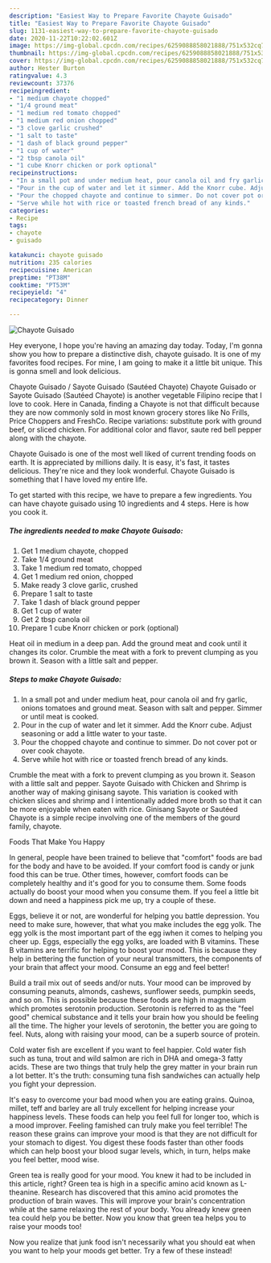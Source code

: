 ```yaml
---
description: "Easiest Way to Prepare Favorite Chayote Guisado"
title: "Easiest Way to Prepare Favorite Chayote Guisado"
slug: 1131-easiest-way-to-prepare-favorite-chayote-guisado
date: 2020-11-22T10:22:02.601Z
image: https://img-global.cpcdn.com/recipes/6259088858021888/751x532cq70/chayote-guisado-recipe-main-photo.jpg
thumbnail: https://img-global.cpcdn.com/recipes/6259088858021888/751x532cq70/chayote-guisado-recipe-main-photo.jpg
cover: https://img-global.cpcdn.com/recipes/6259088858021888/751x532cq70/chayote-guisado-recipe-main-photo.jpg
author: Hester Burton
ratingvalue: 4.3
reviewcount: 37376
recipeingredient:
- "1 medium chayote chopped"
- "1/4 ground meat"
- "1 medium red tomato chopped"
- "1 medium red onion chopped"
- "3 clove garlic crushed"
- "1 salt to taste"
- "1 dash of black ground pepper"
- "1 cup of water"
- "2 tbsp canola oil"
- "1 cube Knorr chicken or pork optional"
recipeinstructions:
- "In a small pot and under medium heat, pour canola oil and fry garlic, onions tomatoes and ground meat. Season with salt and pepper. Simmer or until meat is cooked."
- "Pour in the cup of water and let it simmer. Add the Knorr cube. Adjust seasoning or add a little water to your taste."
- "Pour the chopped chayote and continue to simmer. Do not cover pot or over cook chayote."
- "Serve while hot with rice or toasted french bread of any kinds."
categories:
- Recipe
tags:
- chayote
- guisado

katakunci: chayote guisado 
nutrition: 235 calories
recipecuisine: American
preptime: "PT38M"
cooktime: "PT53M"
recipeyield: "4"
recipecategory: Dinner

---
```



![Chayote Guisado](https://img-global.cpcdn.com/recipes/6259088858021888/751x532cq70/chayote-guisado-recipe-main-photo.jpg)

Hey everyone, I hope you're having an amazing day today. Today, I'm gonna show you how to prepare a distinctive dish, chayote guisado. It is one of my favorites food recipes. For mine, I am going to make it a little bit unique. This is gonna smell and look delicious.

Chayote Guisado / Sayote Guisado (Sautéed Chayote) Chayote Guisado or Sayote Guisado (Sautéed Chayote) is another vegetable Filipino recipe that I love to cook. Here in Canada, finding a Chayote is not that difficult because they are now commonly sold in most known grocery stores like No Frills, Price Choppers and FreshCo. Recipe variations: substitute pork with ground beef, or sliced chicken. For additional color and flavor, saute red bell pepper along with the chayote.

Chayote Guisado is one of the most well liked of current trending foods on earth. It is appreciated by millions daily. It is easy, it's fast, it tastes delicious. They're nice and they look wonderful. Chayote Guisado is something that I have loved my entire life.


To get started with this recipe, we have to prepare a few ingredients. You can have chayote guisado using 10 ingredients and 4 steps. Here is how you cook it.

<!--inarticleads1-->

##### The ingredients needed to make Chayote Guisado:

1. Get 1 medium chayote, chopped
1. Take 1/4 ground meat
1. Take 1 medium red tomato, chopped
1. Get 1 medium red onion, chopped
1. Make ready 3 clove garlic, crushed
1. Prepare 1 salt to taste
1. Take 1 dash of black ground pepper
1. Get 1 cup of water
1. Get 2 tbsp canola oil
1. Prepare 1 cube Knorr chicken or pork (optional)


Heat oil in medium in a deep pan. Add the ground meat and cook until it changes its color. Crumble the meat with a fork to prevent clumping as you brown it. Season with a little salt and pepper. 

<!--inarticleads2-->

##### Steps to make Chayote Guisado:

1. In a small pot and under medium heat, pour canola oil and fry garlic, onions tomatoes and ground meat. Season with salt and pepper. Simmer or until meat is cooked.
1. Pour in the cup of water and let it simmer. Add the Knorr cube. Adjust seasoning or add a little water to your taste.
1. Pour the chopped chayote and continue to simmer. Do not cover pot or over cook chayote.
1. Serve while hot with rice or toasted french bread of any kinds.


Crumble the meat with a fork to prevent clumping as you brown it. Season with a little salt and pepper. Sayote Guisado with Chicken and Shrimp is another way of making ginisang sayote. This variation is cooked with chicken slices and shrimp and I intentionally added more broth so that it can be more enjoyable when eaten with rice. Ginisang Sayote or Sautéed Chayote is a simple recipe involving one of the members of the gourd family, chayote. 

Foods That Make You Happy


In general, people have been trained to believe that "comfort" foods are bad for the body and have to be avoided. If your comfort food is candy or junk food this can be true. Other times, however, comfort foods can be completely healthy and it's good for you to consume them. Some foods actually do boost your mood when you consume them. If you feel a little bit down and need a happiness pick me up, try a couple of these.

Eggs, believe it or not, are wonderful for helping you battle depression. You need to make sure, however, that what you make includes the egg yolk. The egg yolk is the most important part of the egg iwhen it comes to helping you cheer up. Eggs, especially the egg yolks, are loaded with B vitamins. These B vitamins are terrific for helping to boost your mood. This is because they help in bettering the function of your neural transmitters, the components of your brain that affect your mood. Consume an egg and feel better!

Build a trail mix out of seeds and/or nuts. Your mood can be improved by consuming peanuts, almonds, cashews, sunflower seeds, pumpkin seeds, and so on. This is possible because these foods are high in magnesium which promotes serotonin production. Serotonin is referred to as the "feel good" chemical substance and it tells your brain how you should be feeling all the time. The higher your levels of serotonin, the better you are going to feel. Nuts, along with raising your mood, can be a superb source of protein.

Cold water fish are excellent if you want to feel happier. Cold water fish such as tuna, trout and wild salmon are rich in DHA and omega-3 fatty acids. These are two things that truly help the grey matter in your brain run a lot better. It's the truth: consuming tuna fish sandwiches can actually help you fight your depression. 

It's easy to overcome your bad mood when you are eating grains. Quinoa, millet, teff and barley are all truly excellent for helping increase your happiness levels. These foods can help you feel full for longer too, which is a mood improver. Feeling famished can truly make you feel terrible! The reason these grains can improve your mood is that they are not difficult for your stomach to digest. You digest these foods faster than other foods which can help boost your blood sugar levels, which, in turn, helps make you feel better, mood wise.

Green tea is really good for your mood. You knew it had to be included in this article, right? Green tea is high in a specific amino acid known as L-theanine. Research has discovered that this amino acid promotes the production of brain waves. This will improve your brain's concentration while at the same relaxing the rest of your body. You already knew green tea could help you be better. Now you know that green tea helps you to raise your moods too!

Now you realize that junk food isn't necessarily what you should eat when you want to help your moods get better. Try a few of these instead!

